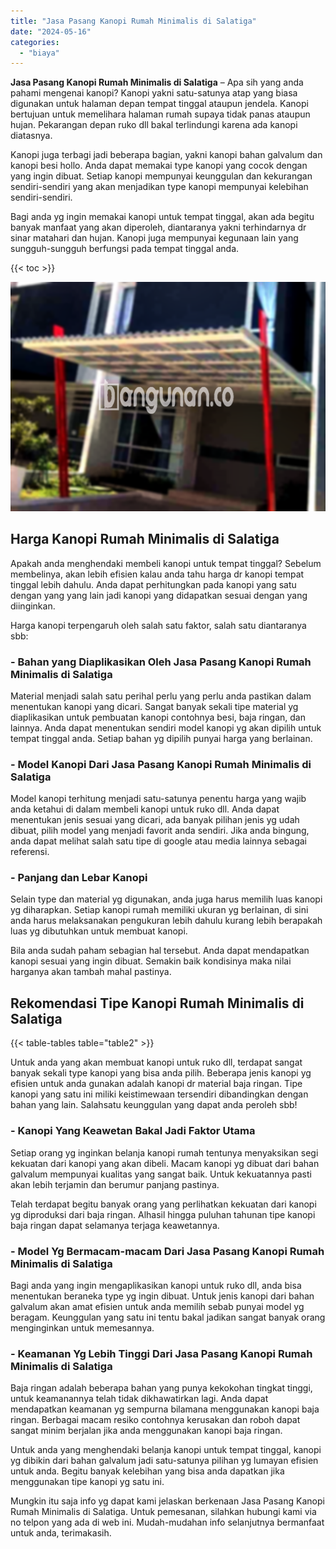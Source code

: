 ```yaml
---
title: "Jasa Pasang Kanopi Rumah Minimalis di Salatiga"
date: "2024-05-16"
categories: 
  - "biaya"
---
```


**Jasa Pasang Kanopi Rumah Minimalis di Salatiga** – Apa sih yang anda pahami mengenai kanopi? Kanopi yakni satu-satunya atap yang biasa digunakan untuk halaman depan tempat tinggal ataupun jendela. Kanopi bertujuan untuk memelihara halaman rumah supaya tidak panas ataupun hujan. Pekarangan depan ruko dll bakal terlindungi karena ada kanopi diatasnya.

Kanopi juga terbagi jadi beberapa bagian, yakni kanopi bahan galvalum dan kanopi besi hollo. Anda dapat memakai type kanopi yang cocok dengan yang ingin dibuat. Setiap kanopi mempunyai keunggulan dan kekurangan sendiri-sendiri yang akan menjadikan type kanopi mempunyai kelebihan sendiri-sendiri.

Bagi anda yg ingin memakai kanopi untuk tempat tinggal, akan ada begitu banyak manfaat yang akan diperoleh, diantaranya yakni terhindarnya dr sinar matahari dan hujan. Kanopi juga mempunyai kegunaan lain yang sungguh-sungguh berfungsi pada tempat tinggal anda.

{{< toc >}}

![Jasa Pasang Kanopi Rumah Minimalis di Salatiga](/images/harga-kanopi-minimalis-70.png)

## Harga Kanopi Rumah Minimalis di Salatiga

Apakah anda menghendaki membeli kanopi untuk tempat tinggal? Sebelum membelinya, akan lebih efisien kalau anda tahu harga dr kanopi tempat tinggal lebih dahulu. Anda dapat perhitungkan pada kanopi yang satu dengan yang yang lain jadi kanopi yang didapatkan sesuai dengan yang diinginkan.

Harga kanopi terpengaruh oleh salah satu faktor, salah satu diantaranya sbb:

### \- Bahan yang Diaplikasikan Oleh Jasa Pasang Kanopi Rumah Minimalis di Salatiga

Material menjadi salah satu perihal perlu yang perlu anda pastikan dalam menentukan kanopi yang dicari. Sangat banyak sekali tipe material yg diaplikasikan untuk pembuatan kanopi contohnya besi, baja ringan, dan lainnya. Anda dapat menentukan sendiri model kanopi yg akan dipilih untuk tempat tinggal anda. Setiap bahan yg dipilih punyai harga yang berlainan.

### \- Model Kanopi Dari Jasa Pasang Kanopi Rumah Minimalis di Salatiga

Model kanopi terhitung menjadi satu-satunya penentu harga yang wajib anda ketahui di dalam membeli kanopi untuk ruko dll. Anda dapat menentukan jenis sesuai yang dicari, ada banyak pilihan jenis yg udah dibuat, pilih model yang menjadi favorit anda sendiri. Jika anda bingung, anda dapat melihat salah satu tipe di google atau media lainnya sebagai referensi.

### \- Panjang dan Lebar Kanopi

Selain type dan material yg digunakan, anda juga harus memilih luas kanopi yg diharapkan. Setiap kanopi rumah memiliki ukuran yg berlainan, di sini anda harus melaksanakan pengukuran lebih dahulu kurang lebih berapakah luas yg dibutuhkan untuk membuat kanopi.

Bila anda sudah paham sebagian hal tersebut. Anda dapat mendapatkan kanopi sesuai yang ingin dibuat. Semakin baik kondisinya maka nilai harganya akan tambah mahal pastinya.

## Rekomendasi Tipe Kanopi Rumah Minimalis di Salatiga

{{< table-tables table="table2" >}}

Untuk anda yang akan membuat kanopi untuk ruko dll, terdapat sangat banyak sekali type kanopi yang bisa anda pilih. Beberapa jenis kanopi yg efisien untuk anda gunakan adalah kanopi dr material baja ringan. Tipe kanopi yang satu ini miliki keistimewaan tersendiri dibandingkan dengan bahan yang lain. Salahsatu keunggulan yang dapat anda peroleh sbb!

### \- Kanopi Yang Keawetan Bakal Jadi Faktor Utama

Setiap orang yg inginkan belanja kanopi rumah tentunya menyaksikan segi kekuatan dari kanopi yang akan dibeli. Macam kanopi yg dibuat dari bahan galvalum mempunyai kualitas yang sangat baik. Untuk kekuatannya pasti akan lebih terjamin dan berumur panjang pastinya.

Telah terdapat begitu banyak orang yang perlihatkan kekuatan dari kanopi yg diproduksi dari baja ringan. Alhasil hingga puluhan tahunan tipe kanopi baja ringan dapat selamanya terjaga keawetannya.

### \- Model Yg Bermacam-macam Dari Jasa Pasang Kanopi Rumah Minimalis di Salatiga

Bagi anda yang ingin mengaplikasikan kanopi untuk ruko dll, anda bisa menentukan beraneka type yg ingin dibuat. Untuk jenis kanopi dari bahan galvalum akan amat efisien untuk anda memilih sebab punyai model yg beragam. Keunggulan yang satu ini tentu bakal jadikan sangat banyak orang menginginkan untuk memesannya.

### \- Keamanan Yg Lebih Tinggi Dari Jasa Pasang Kanopi Rumah Minimalis di Salatiga

Baja ringan adalah beberapa bahan yang punya kekokohan tingkat tinggi, untuk keamanannya telah tidak dikhawatirkan lagi. Anda dapat mendapatkan keamanan yg sempurna bilamana menggunakan kanopi baja ringan. Berbagai macam resiko contohnya kerusakan dan roboh dapat sangat minim berjalan jika anda menggunakan kanopi baja ringan.

Untuk anda yang menghendaki belanja kanopi untuk tempat tinggal, kanopi yg dibikin dari bahan galvalum jadi satu-satunya pilihan yg lumayan efisien untuk anda. Begitu banyak kelebihan yang bisa anda dapatkan jika menggunakan tipe kanopi yg satu ini.

Mungkin itu saja info yg dapat kami jelaskan berkenaan Jasa Pasang Kanopi Rumah Minimalis di Salatiga. Untuk pemesanan, silahkan hubungi kami via no telpon yang ada di web ini. Mudah-mudahan info selanjutnya bermanfaat untuk anda, terimakasih.
